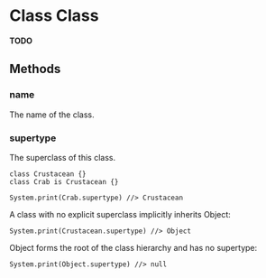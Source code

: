 # Class Class

**TODO**

## Methods

### **name**

The name of the class.

### **supertype**

The superclass of this class.

```wren
class Crustacean {}
class Crab is Crustacean {}

System.print(Crab.supertype) //> Crustacean
```

A class with no explicit superclass implicitly inherits Object:

```wren
System.print(Crustacean.supertype) //> Object
```

Object forms the root of the class hierarchy and has no supertype:

```wren
System.print(Object.supertype) //> null
```